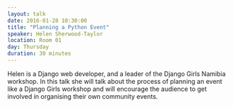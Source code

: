 ```yaml
---
layout: talk
date: 2016-01-28 10:30:00
title: "Planning a Python Event"
speaker: Helen Sherwood-Taylor
location: Room 01
day: Thursday
duration: 30 minutes
---
```


Helen is a Django web developer, and a leader of the Django Girls Namibia
workshop. In this talk she will talk about the process of planning an event like
a Django Girls workshop and will encourage the audience to get involved in
organising their own community events.
